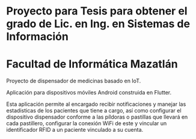 # Proyecto para Tesis para obtener el grado de Lic. en Ing. en Sistemas de Información
# Facultad de Informática Mazatlán

Proyecto de dispensador de medicinas basado en IoT.

Aplicación para dispositivos móviles Android construida en Flutter.

Esta aplicación permite al encargado recibir notificaciones y manejar las estadisticas de los pacientes que tiene a cargo, así como configurar el dispositivo dispensador conforme a las píldoras o pastillas que llevará en cada pastillero, configurar la conexión WiFi de este y vincular un identificador RFID a un paciente vinculado a su cuenta.